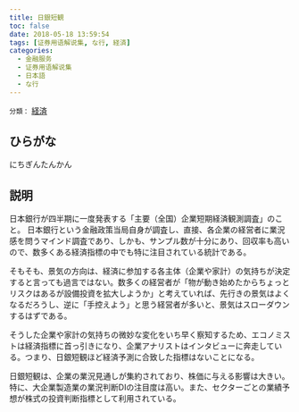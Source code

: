```yaml
---
title: 日銀短観
toc: false
date: 2018-05-18 13:59:54
tags: [证券用语解说集, な行, 経済]
categories:
  - 金融服务
  - 证券用语解说集
  - 日本語
  - な行
---
```


`分類：` [経済](/tags/経済/)

## ひらがな

にちぎんたんかん

## 説明

日本銀行が四半期に一度発表する「主要（全国）企業短期経済観測調査」のこと。 日本銀行という金融政策当局自身が調査し、直接、各企業の経営者に業況感を問うマインド調査であり、しかも、サンプル数が十分にあり、回収率も高いので、数多くある経済指標の中でも特に注目されている統計である。

そもそも、景気の方向は、経済に参加する各主体（企業や家計）の気持ちが決定すると言っても過言ではない。数多くの経営者が「物が動き始めたからちょっとリスクはあるが設備投資を拡大しようか」と考えていれば、先行きの景気はよくなるだろうし、逆に「手控えよう」と思う経営者が多いと、景気はスローダウンするはずである。

そうした企業や家計の気持ちの微妙な変化をいち早く察知するため、エコノミストは経済指標に首っ引きになり、企業アナリストはインタビューに奔走している。つまり、日銀短観ほど経済予測に合致した指標はないことになる。

日銀短観は、企業の業況見通しが集約されており、株価に与える影響は大きい。特に、大企業製造業の業況判断DIの注目度は高い。また、セクターごとの業績予想が株式の投資判断指標として利用されている。
